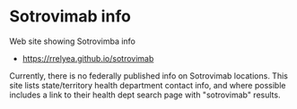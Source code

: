 # Sotrovimab info
Web site showing Sotrovimba info
- https://rrelyea.github.io/sotrovimab

Currently, there is no federally published info on Sotrovimab locations. This site lists state/territory health department contact info, and where possible includes a link to their health dept search page with "sotrovimab" results.